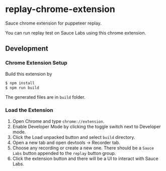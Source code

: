 # replay-chrome-extension
Sauce chrome extension for puppeteer replay.

You can run replay test on Sauce Labs using this chrome extension.

## Development
### Chrome Extension Setup

Build this extension by

```bash
$ npm install
$ npm run build
```

The generated files are in `build` folder.

### Load the Extension

1. Open Chrome and type `chrome://extension`.
2. Enable Developer Mode by clicking the toggle switch next to Developer mode.
3. Click the Load unpacked button and select `build` directory.
4. Open a new tab and open devtools -> Recorder tab.
5. Choose any recording or create a new one. There should be a `Sauce Labs` button appended to the `replay` button group.
6. Click the extension button and there will be a UI to interact with Sauce Labs.

